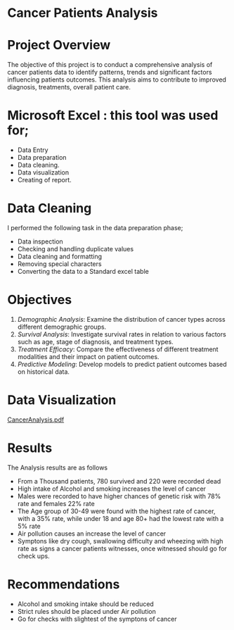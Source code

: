 # Cancer Patients Analysis
# Project Overview
The objective of this project is to conduct a comprehensive analysis of cancer patients data to identify patterns, trends and significant factors influencing patients outcomes. This analysis aims to contribute to improved diagnosis, treatments, overall patient care.
# Microsoft Excel : this tool was used for;
* Data Entry
* Data preparation
* Data cleaning.
* Data visualization
* Creating of report.
# Data Cleaning
I performed the following task in the data preparation phase;

* Data inspection
* Checking and handling duplicate values
* Data cleaning and formatting
* Removing special characters
* Converting the data to a Standard excel table
# Objectives
1. *Demographic Analysis*: Examine the distribution of cancer types across different demographic groups.
2. *Survival Analysis*: Investigate survival rates in relation to various factors such as age, stage of diagnosis, and treatment types.
3. *Treatment Efficacy*: Compare the effectiveness of different treatment modalities and their impact on patient outcomes.
4. *Predictive Modeling*: Develop models to predict patient outcomes based on historical data.

# Data Visualization
[CancerAnalysis.pdf](https://github.com/user-attachments/files/15774410/love.pdf)

# Results
The Analysis results are as follows
* From a Thousand patients, 780 survived and 220 were recorded dead
* High intake of Alcohol and smoking increases the level of cancer
* Males were recorded to have higher chances of genetic risk with 78% rate and females 22% rate
* The Age group of 30-49 were found with the highest rate of cancer, with a 35% rate, while under 18 and age 80+ had the lowest rate with a 5% rate
* Air pollution causes an increase the level of cancer
* Symptons like dry cough, swallowing difficulty and wheezing with high rate as signs a cancer patients witnesses, once witnessed should go for check ups.

# Recommendations
* Alcohol and smoking intake should be reduced
* Strict rules should be placed under Air pollution
* Go for checks with slightest of the symptons of cancer
  



